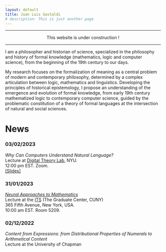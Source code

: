 ```yaml
---
layout: default
title: Juan Luis Gastaldi
# description: This is just another page
---
```


<script src="{{ 'assets/js/random-color.js' }}"></script>

* * *
<p style="text-align: center;">This website is under construction !</p>

* * *
 




<!-- // var colors = ['#3b4cc0', '#6282ea', '#8db0fe','#b8d0f9','#dddddd','#f5c4ad','#f49a7b','#de604d','#b40426'];
// var buttons = document.getElementsByClassName("btn");
// for (let i = 0; i < buttons.length; i++) {
//     var random_color = colors[Math.floor(Math.random() * colors.length)];
//     buttons[i].style.backgroundColor = random_color;
// } -->


I am a philosopher and historian of science, specialized in the philosophy and history of formal knowledge (mathematics, logic and computer science), from the beginning of the 19th century to our days.

My research focuses on the formalization of meaning as a central problem of modern and contemporary philosophy, determined by a complex articulation between logic, mathematics and linguistics. Developing the principles of historical epistemology, I propose an understanding of the emergence and evolution of formal knowledge, from early 19th century mathematized logic to contemporary computer science, guided by the problematic constitution of a theory of formal languages at the intersection of natural and social sciences.

# News

### 03/02/2023
*Why Can Computers Understand Natural Language?*\
Lecture at [Digital Theory Lab](https://digitaltheorylab.org), NYU.\
12:00 pm EST. Zoom.\
[[Slides]](./assets/pdf/slides/gastaldi_230203_nyu.pdf)

### 31/01/2023
[*Neural Approaches to Mathematics*](https://itsatcuny.org/calendar/2023/1/30/its-tutorial-talk-juan-luis-gastaldi)\
Lecture at the [ITS](https://itsatcuny.org) (The Graduate Center, CUNY)\
365 Fifth Avenue, New York, USA.\
10:00 am EST. Room 5209.

### 02/12/2022
*Content from Expressions: from Distributional Properties of Numerals to Arithmetical Content*\
Lecture at the University of Chapman
